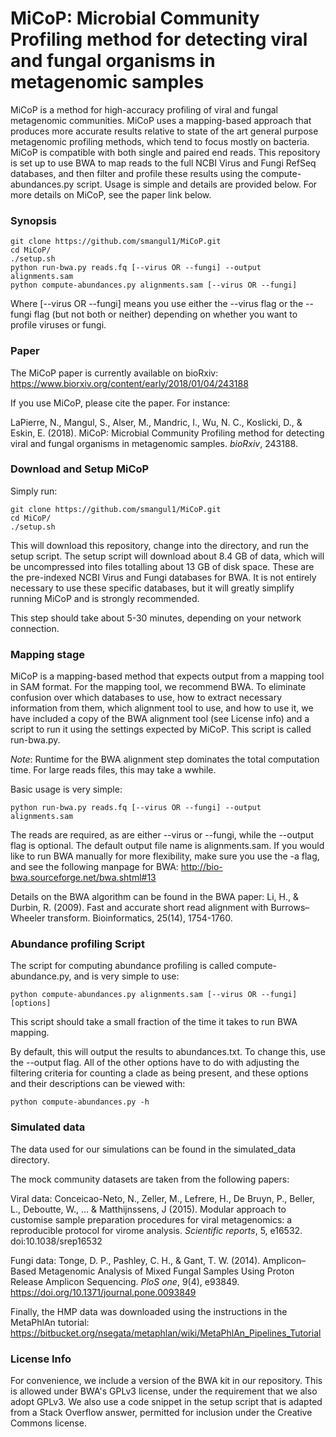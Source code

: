 # MiCoP: Microbial Community Profiling method for detecting viral and fungal organisms in metagenomic samples

MiCoP is a method for high-accuracy profiling of viral and fungal metagenomic communities. MiCoP uses a mapping-based approach that produces more accurate results relative to state of the art general purpose metagenomic profiling methods, which tend to focus mostly on bacteria. MiCoP is compatible with both single and paired end reads. This repository is set up to use BWA to map reads to the full NCBI Virus and Fungi RefSeq databases, and then filter and profile these results using the compute-abundances.py script. Usage is simple and details are provided below. For more details on MiCoP, see the paper link below.

### Synopsis

```
git clone https://github.com/smangul1/MiCoP.git
cd MiCoP/
./setup.sh
python run-bwa.py reads.fq [--virus OR --fungi] --output alignments.sam
python compute-abundances.py alignments.sam [--virus OR --fungi]
```

Where [--virus OR --fungi] means you use either the --virus flag or the --fungi flag (but not both or neither) depending on whether you want to profile viruses or fungi.

### Paper

The MiCoP paper is currently available on bioRxiv: https://www.biorxiv.org/content/early/2018/01/04/243188

If you use MiCoP, please cite the paper. For instance:

LaPierre, N., Mangul, S., Alser, M., Mandric, I., Wu, N. C., Koslicki, D., & Eskin, E. (2018). MiCoP: Microbial Community Profiling method for detecting viral and fungal organisms in metagenomic samples. *bioRxiv*, 243188.

### Download and Setup MiCoP

Simply run:
```
git clone https://github.com/smangul1/MiCoP.git
cd MiCoP/
./setup.sh
```

This will download this repository, change into the directory, and run the setup script. The setup script will download about 8.4 GB of data, which will be uncompressed into files totalling about 13 GB of disk space. These are the pre-indexed NCBI Virus and Fungi databases for BWA. It is not entirely necessary to use these specific databases, but it will greatly simplify running MiCoP and is strongly recommended.

This step should take about 5-30 minutes, depending on your network connection.

### Mapping stage

MiCoP is a mapping-based method that expects output from a mapping tool in SAM format. For the mapping tool, we recommend BWA. To eliminate confusion over which databases to use, how to extract necessary information from them, which alignment tool to use, and how to use it, we have included a copy of the BWA alignment tool (see License info) and a script to run it using the settings expected by MiCoP. This script is called run-bwa.py.

*Note*: Runtime for the BWA alignment step dominates the total computation time. For large reads files, this may take a wwhile.

Basic usage is very simple:

```
python run-bwa.py reads.fq [--virus OR --fungi] --output alignments.sam
```

The reads are required, as are either --virus or --fungi, while the --output flag is optional. The default output file name is alignments.sam. If you would like to run BWA manually for more flexibility, make sure you use the -a flag, and see the following manpage for BWA: http://bio-bwa.sourceforge.net/bwa.shtml#13

Details on the BWA algorithm can be found in the BWA paper:
Li, H., & Durbin, R. (2009). Fast and accurate short read alignment with Burrows–Wheeler transform. Bioinformatics, 25(14), 1754-1760.

### Abundance profiling Script

The script for computing abundance profiling is called compute-abundance.py, and is very simple to use:

```
python compute-abundances.py alignments.sam [--virus OR --fungi] [options]
```

This script should take a small fraction of the time it takes to run BWA mapping.

By default, this will output the results to abundances.txt. To change this, use the --output flag. All of the other options have to do with adjusting the filtering criteria for counting a clade as being present, and these options and their descriptions can be viewed with:

```
python compute-abundances.py -h
```

### Simulated data

The data used for our simulations can be found in the simulated\_data directory.

The mock community datasets are taken from the following papers:

Viral data: Conceicao-Neto, N., Zeller, M., Lefrere, H., De Bruyn, P., Beller, L., Deboutte, W., ... & Matthijnssens, J (2015). Modular approach to customise sample preparation procedures for viral metagenomics: a reproducible protocol for virome analysis. *Scientific reports*, 5, e16532. doi:10.1038/srep16532

Fungi data: Tonge, D. P., Pashley, C. H., & Gant, T. W. (2014). Amplicon–Based Metagenomic Analysis of Mixed Fungal Samples Using Proton Release Amplicon Sequencing. *PloS one*, 9(4), e93849. https://doi.org/10.1371/journal.pone.0093849

Finally, the HMP data was downloaded using the instructions in the MetaPhlAn tutorial: https://bitbucket.org/nsegata/metaphlan/wiki/MetaPhlAn_Pipelines_Tutorial

### License Info

For convenience, we include a version of the BWA kit in our repository. This is allowed under BWA's GPLv3 license, under the requirement that we also adopt GPLv3. We also use a code snippet in the setup script that is adapted from a Stack Overflow answer, permitted for inclusion under the Creative Commons license.
#
